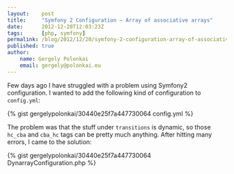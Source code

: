 ```yaml
---
layout:    post
title:     "Symfony 2 Configuration – Array of associative arrays"
date:      2012-12-20T12:03:23Z
tags:      [php, symfony]
permalink: /blog/2012/12/20/symfony-2-configuration-array-of-associative-arrays
published: true
author:
    name: Gergely Polonkai
    email: gergely@polonkai.eu
---
```


Few days ago I have struggled with a problem using Symfony2 configuration. I
wanted to add the following kind of configuration to `config.yml`:

{% gist gergelypolonkai/30440e25f7a447730064 config.yml %}

The problem was that the stuff under `transitions` is dynamic, so those
`hc_cba` and `cba_hc` tags can be pretty much anything. After hitting many
errors, I came to the solution:

{% gist gergelypolonkai/30440e25f7a447730064 DynarrayConfiguration.php %}
